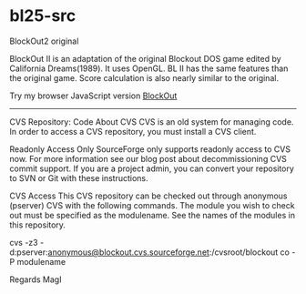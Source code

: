 # bl25-src
 BlockOut2 original

BlockOut II is an adaptation of the original Blockout DOS game edited by California Dreams(1989). 
It uses OpenGL. BL II has the same features than the original game. 
Score calculation is also nearly similar to the original.

Try my browser JavaScript version
[BlockOut](  https://gamereality.se/blockout/index.php/)<br>


----------------------------------------------------------------

CVS Repository: Code
About CVS
CVS is an old system for managing code. In order to access a CVS repository, you must install a CVS client.

Readonly Access Only
SourceForge only supports readonly access to CVS now. For more information see our blog post about decommissioning CVS commit support. If you are a project admin, you can convert your repository to SVN or Git with these instructions.

CVS Access
This CVS repository can be checked out through anonymous (pserver) CVS with the following commands. The module you wish to check out must be specified as the modulename. See the names of the modules in this repository.

cvs -z3 -d:pserver:anonymous@blockout.cvs.sourceforge.net:/cvsroot/blockout co -P modulename


Regards MagI 
